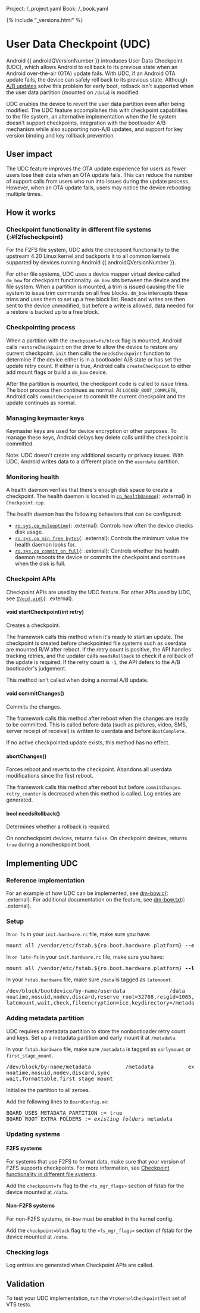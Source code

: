 Project: /_project.yaml
Book: /_book.yaml

{% include "_versions.html" %}

<!--
    Copyright 2019 The Android Open Source Project
    Licensed under the Apache License, Version 2.0 (the "License");
    you may not use this file except in compliance with the License.
    You may obtain a copy of the License at
    http://www.apache.org/licenses/LICENSE-2.0
    Unless required by applicable law or agreed to in writing, software
    distributed under the License is distributed on an "AS IS" BASIS,
    WITHOUT WARRANTIES OR CONDITIONS OF ANY KIND, either express or implied.
    See the License for the specific language governing permissions and
    limitations under the License.
-->

# User Data Checkpoint (UDC)

Android {{ androidQVersionNumber }} introduces User Data Checkpoint (UDC), which
allows Android to roll back to its previous state when an Android over-the-air
(OTA) update fails. With UDC, if an Android OTA update fails, the device can
safely roll back to its previous state. Although
[A/B updates](/devices/tech/ota/ab) solve this problem for early boot, rollback
isn't supported when the user data partition (mounted on `/data`) is modified.

UDC enables the device to revert the user data partition even after being
modified. The UDC feature accomplishes this with checkpoint capabilities to the
file system, an alternative implementation when the file system doesn't support
checkpoints, integration with the bootloader A/B mechanism while also supporting
non-A/B updates, and support for key version binding and key rollback
prevention.

## User impact

The UDC feature improves the OTA update experience for users as fewer users lose
their data when an OTA update fails. This can reduce the number of support calls
from users who run into issues during the update process. However, when an OTA
update fails, users may notice the device rebooting multiple times.

## How it works

### Checkpoint functionality in different file systems {:#f2fscheckpoint}

For the F2FS file system, UDC adds the checkpoint functionality to the upstream
4.20 Linux kernel and backports it to all common kernels supported by devices
running Android {{ androidQVersionNumber }}.

For other file systems, UDC uses a device mapper virtual device called `dm_bow`
for checkpoint functionality. `dm_bow` sits between the device and the file
system. When a partition is mounted, a trim is issued causing the file system to
issue trim commands on all free blocks. `dm_bow` intercepts these trims and uses
them to set up a free block list. Reads and writes are then sent to the device
unmodified, but before a write is allowed, data needed for a restore is backed
up to a free block.

### Checkpointing process

When a partition with the `checkpoint=fs/block` flag is mounted, Android calls
`restoreCheckpoint` on the drive to allow the device to restore any current
checkpoint. `init` then calls the `needsCheckpoint` function to determine if
the device either is in a bootloader A/B state or has set the update retry
count. If either is true, Android calls `createCheckpoint` to either add mount
flags or build a `dm_bow` device.

After the partition is mounted, the checkpoint code is called to issue trims.
The boot process then continues as normal. At `LOCKED_BOOT_COMPLETE`, Android
calls `commitCheckpoint` to commit the current checkpoint and the update
continues as normal.

### Managing keymaster keys

Keymaster keys are used for device encryption or other purposes. To manage these
keys, Android delays key delete calls until the checkpoint is committed.

Note: UDC doesn't create any additional security or privacy issues. With UDC,
Android writes data to a different place on the `userdata` partition.

### Monitoring health

A health daemon verifies that there's enough disk space to create a
checkpoint. The health daemon is located in
[`cp_healthDaemon`](https://android.googlesource.com/platform/system/vold/+/refs/heads/master/Checkpoint.cpp#284){: .external}
in `Checkpoint.cpp`.

The health daemon has the following behaviors that can be configured:

- [`ro.sys.cp_msleeptime`](https://android.googlesource.com/platform/system/vold/+/refs/heads/master/Checkpoint.cpp#274){: .external}:
  Controls how often the device checks disk usage.
- [`ro.sys.cp_min_free_bytes`](https://android.googlesource.com/platform/system/vold/+/refs/heads/master/Checkpoint.cpp#278){: .external}:
  Controls the minimum value the health daemon looks for.
- [`ro.sys.cp_commit_on_full`](https://android.googlesource.com/platform/system/vold/+/refs/heads/master/Checkpoint.cpp#281){: .external}:
  Controls whether the health daemon reboots the device or commits the
  checkpoint and continues when the disk is full.

### Checkpoint APIs

Checkpoint APIs are used by the UDC feature. For other APIs used by UDC, see
[`IVoid.aidl`](https://android.googlesource.com/platform/system/vold/+/master/binder/android/os/IVold.aidl){: .external}.

#### void startCheckpoint(int retry)

Creates a checkpoint.

The framework calls this method when it's ready to start an update. The
checkpoint is created before checkpointed file systems such as userdata are
mounted R/W after reboot. If the retry count is positive, the API handles
tracking retries, and the updater calls `needsRollback` to check if a rollback
of the update is required. If the retry count is `-1`, the API defers to the A/B
bootloader's judgement.

This method isn't called when doing a normal A/B update.

#### void commitChanges()

Commits the changes.

The framework calls this method after reboot when the changes are ready to be
committed. This is called before data (such as pictures, video, SMS, server
receipt of receival) is written to userdata and before `BootComplete`.

If no active checkpointed update exists, this method has no effect.

#### abortChanges()

Forces reboot and reverts to the checkpoint. Abandons all userdata modifications
since the first reboot.

The framework calls this method after reboot but before `commitChanges`.
`retry_counter` is decreased when this method is called. Log entries are
generated.

#### bool needsRollback()

Determines whether a rollback is required.

On noncheckpoint devices, returns `false`. On checkpoint devices, returns `true`
during a noncheckpoint boot.

## Implementing UDC

### Reference implementation

For an example of how UDC can be implemented, see
[dm-bow.c](https://android.googlesource.com/kernel/common/+/refs/heads/android-4.19/drivers/md/dm-bow.c){: .external}.
For additional documentation on the feature, see
[dm-bow.txt](https://android.googlesource.com/kernel/common/+/refs/heads/android-4.19/Documentation/device-mapper/dm-bow.txt){: .external}.

### Setup

In `on fs` in your `init.hardware.rc` file, make sure you have:

<pre class="prettyprint">
mount_all /vendor/etc/fstab.${ro.boot.hardware.platform} <strong>--early</strong>
</pre>

In `on late-fs` in your `init.hardware.rc` file, make sure you have:

<pre class="prettyprint">
mount_all /vendor/etc/fstab.${ro.boot.hardware.platform} <strong>--late</strong>
</pre>

In your `fstab.hardware` file, make sure `/data` is tagged as `latemount`.

<pre class="prettyprint">
/dev/block/bootdevice/by-name/userdata              /data              f2fs
noatime,nosuid,nodev,discard,reserve_root=32768,resgid=1065,fsync_mode=nobarrier
latemount,wait,check,fileencryption=ice,keydirectory=/metadata/vold/metadata_encryption,quota,formattable,sysfs_path=/sys/devices/platform/soc/1d84000.ufshc,reservedsize=128M,checkpoint=fs
</pre>

### Adding metadata partition

UDC requires a metadata partition to store the nonbootloader retry count and
keys. Set up a metadata partition and early mount it at `/metadata`.

In your `fstab.hardware` file, make sure `/metadata` is tagged as `earlymount`
or `first_stage_mount`.

<pre class="prettyprint">
/dev/block/by-name/metadata           /metadata           ext4
noatime,nosuid,nodev,discard,sync
wait,formattable,first_stage_mount
</pre>

Initialize the partition to all zeroes.

Add the following lines to `BoardConfig.mk`:

<pre class="prettyprint">
BOARD_USES_METADATA_PARTITION := true
BOARD_ROOT_EXTRA_FOLDERS := <var>existing_folders</var> metadata
</pre>

### Updating systems

#### F2FS systems
For systems that use F2FS to format data, make sure that your version of F2FS
supports checkpoints. For more information, see [Checkpoint functionality in
different file systems](#f2fscheckpoint).

Add the `checkpoint=fs` flag to the `<fs_mgr_flags>` section of fstab for the
device mounted at `/data`.

#### Non-F2FS systems

For non-F2FS systems, `dm-bow` must be enabled in the kernel config.

Add the `checkpoint=block` flag to the `<fs_mgr_flags>` section of fstab for the
device mounted at `/data`.

### Checking logs

Log entries are generated when Checkpoint APIs are called.

## Validation

To test your UDC implementation, run the `VtsKernelCheckpointTest` set of VTS
tests.
